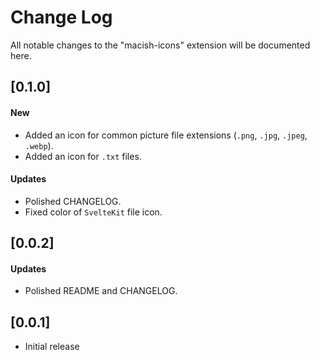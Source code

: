 # Change Log

All notable changes to the "macish-icons" extension will be documented here.

<!-- Check [Keep a Changelog](http://keepachangelog.com/) for recommendations on how to structure this file. -->

## [0.1.0]
#### New
- Added an icon for common picture file extensions (`.png`, `.jpg`, `.jpeg`, `.webp`).
- Added an icon for `.txt` files.

#### Updates
- Polished CHANGELOG.
- Fixed color of `SvelteKit` file icon.

## [0.0.2]
#### Updates
- Polished README and CHANGELOG.

## [0.0.1]
- Initial release
